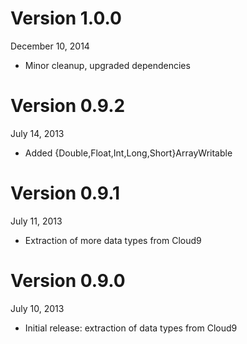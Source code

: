 Version 1.0.0
=============
December 10, 2014

+ Minor cleanup, upgraded dependencies

Version 0.9.2
=============
July 14, 2013

+ Added {Double,Float,Int,Long,Short}ArrayWritable

Version 0.9.1
=============
July 11, 2013

+ Extraction of more data types from Cloud9

Version 0.9.0
=============
July 10, 2013

+ Initial release: extraction of data types from Cloud9
